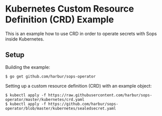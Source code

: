# Kubernetes Custom Resource Definition (CRD) Example

This is an example how to use CRD in order to operate secrets with Sops inside Kubernetes.

## Setup

Building the example:

    $ go get github.com/harbur/sops-operator

Setting up a custom resource definition (CRD) with an example object:

    $ kubectl apply -f https://raw.githubusercontent.com/harbur/sops-operator/master/kubernetes/crd.yaml
    $ kubectl apply -f https://github.com/harbur/sops-operator/blob/master/kubernetes/sealedsecret.yaml